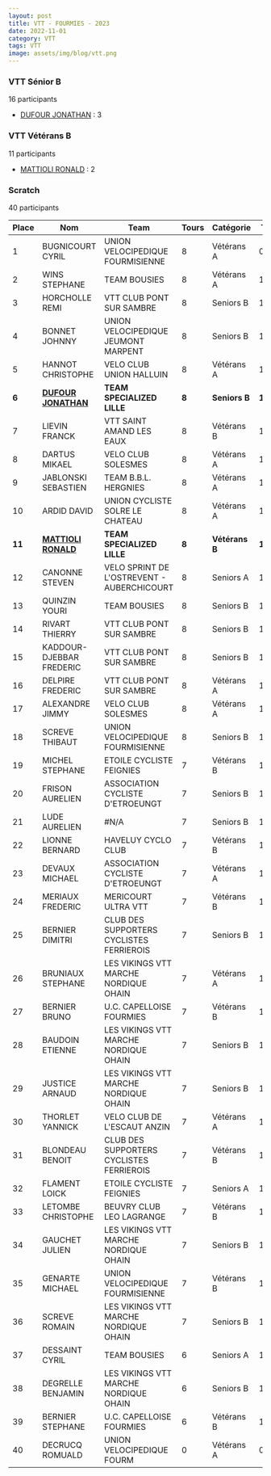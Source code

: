 ```yaml
---
layout: post
title: VTT - FOURMIES - 2023
date: 2022-11-01
category: VTT
tags: VTT
image: assets/img/blog/vtt.png
---
```


### VTT Sénior B
16 participants
- [DUFOUR JONATHAN](https://teamspecializedlille.cc/coureurs/dufourjonathan) : 3

### VTT Vétérans B
11 participants
- [MATTIOLI RONALD](https://teamspecializedlille.cc/coureurs/mattiolironald) : 2

### Scratch
40 participants

| Place | Nom | Team | Tours | Catégorie | Temps |
|---|---|---|---|---|---|
| 1 | BUGNICOURT CYRIL | UNION VELOCIPEDIQUE FOURMISIENNE | 8 | Vétérans A | 0:38:53 | 
| 2 | WINS STEPHANE | TEAM BOUSIES | 8 | Vétérans A | 1:21:20 | 
| 3 | HORCHOLLE REMI | VTT  CLUB PONT SUR SAMBRE | 8 | Seniors B | 1:21:35 | 
| 4 | BONNET JOHNNY | UNION VELOCIPEDIQUE JEUMONT MARPENT | 8 | Seniors B | 1:21:35 | 
| 5 | HANNOT CHRISTOPHE | VELO CLUB UNION HALLUIN | 8 | Vétérans A | 1:21:47 | 
| **6** | **[DUFOUR JONATHAN](https://teamspecializedlille.cc/coureurs/dufourjonathan)** | **TEAM SPECIALIZED LILLE** | **8** | **Seniors B** | **1:21:53** | 
| 7 | LIEVIN FRANCK | VTT SAINT AMAND LES EAUX | 8 | Vétérans B | 1:22:33 | 
| 8 | DARTUS MIKAEL | VELO CLUB SOLESMES | 8 | Vétérans A | 1:22:40 | 
| 9 | JABLONSKI SEBASTIEN | TEAM B.B.L. HERGNIES | 8 | Vétérans A | 1:22:58 | 
| 10 | ARDID DAVID | UNION CYCLISTE SOLRE LE CHATEAU | 8 | Vétérans A | 1:22:58 | 
| **11** | **[MATTIOLI RONALD](https://teamspecializedlille.cc/coureurs/mattiolironald)** | **TEAM SPECIALIZED LILLE** | **8** | **Vétérans B** | **1:22:58** | 
| 12 | CANONNE STEVEN | VELO SPRINT DE L'OSTREVENT - AUBERCHICOURT | 8 | Seniors A | 1:23:58 | 
| 13 | QUINZIN YOURI | TEAM BOUSIES | 8 | Seniors B | 1:24:6 | 
| 14 | RIVART THIERRY | VTT  CLUB PONT SUR SAMBRE | 8 | Seniors B | 1:24:48 | 
| 15 | KADDOUR-DJEBBAR FREDERIC | VTT  CLUB PONT SUR SAMBRE | 8 | Seniors B | 1:25:6 | 
| 16 | DELPIRE FREDERIC | VTT  CLUB PONT SUR SAMBRE | 8 | Vétérans A | 1:25:25 | 
| 17 | ALEXANDRE JIMMY | VELO CLUB SOLESMES | 8 | Vétérans A | 1:26:18 | 
| 18 | SCREVE THIBAUT | UNION VELOCIPEDIQUE FOURMISIENNE | 8 | Seniors B | 1:26:24 | 
| 19 | MICHEL STEPHANE | ETOILE CYCLISTE FEIGNIES | 7 | Vétérans B | 1:19:52 | 
| 20 | FRISON AURELIEN | ASSOCIATION CYCLISTE D'ETROEUNGT | 7 | Seniors B | 1:20:17 | 
| 21 | LUDE AURELIEN | #N/A | 7 | Seniors B | 1:20:24 | 
| 22 | LIONNE BERNARD | HAVELUY CYCLO CLUB | 7 | Vétérans B | 1:20:53 | 
| 23 | DEVAUX MICHAEL | ASSOCIATION CYCLISTE D'ETROEUNGT | 7 | Vétérans A | 1:21:7 | 
| 24 | MERIAUX FREDERIC | MERICOURT ULTRA VTT | 7 | Vétérans B | 1:21:25 | 
| 25 | BERNIER DIMITRI | CLUB DES SUPPORTERS CYCLISTES FERRIEROIS | 7 | Seniors B | 1:21:26 | 
| 26 | BRUNIAUX STEPHANE | LES VIKINGS VTT MARCHE NORDIQUE OHAIN | 7 | Vétérans A | 1:21:39 | 
| 27 | BERNIER BRUNO | U.C. CAPELLOISE FOURMIES | 7 | Vétérans B | 1:21:42 | 
| 28 | BAUDOIN ETIENNE | LES VIKINGS VTT MARCHE NORDIQUE OHAIN | 7 | Seniors B | 1:21:57 | 
| 29 | JUSTICE ARNAUD | LES VIKINGS VTT MARCHE NORDIQUE OHAIN | 7 | Seniors B | 1:22:2 | 
| 30 | THORLET YANNICK | VELO CLUB DE L'ESCAUT ANZIN | 7 | Vétérans A | 1:23:6 | 
| 31 | BLONDEAU BENOIT | CLUB DES SUPPORTERS CYCLISTES FERRIEROIS | 7 | Vétérans B | 1:24:55 | 
| 32 | FLAMENT LOICK | ETOILE CYCLISTE FEIGNIES | 7 | Seniors A | 1:25:50 | 
| 33 | LETOMBE CHRISTOPHE | BEUVRY CLUB LEO LAGRANGE | 7 | Vétérans B | 1:25:50 | 
| 34 | GAUCHET JULIEN | LES VIKINGS VTT MARCHE NORDIQUE OHAIN | 7 | Seniors B | 1:26:0 | 
| 35 | GENARTE MICHAEL | UNION VELOCIPEDIQUE FOURMISIENNE | 7 | Vétérans B | 1:27:5 | 
| 36 | SCREVE ROMAIN | LES VIKINGS VTT MARCHE NORDIQUE OHAIN | 7 | Seniors B | 1:28:52 | 
| 37 | DESSAINT CYRIL | TEAM BOUSIES | 6 | Seniors A | 1:20:0 | 
| 38 | DEGRELLE BENJAMIN | LES VIKINGS VTT MARCHE NORDIQUE OHAIN | 6 | Seniors B | 1:23:47 | 
| 39 | BERNIER STEPHANE | U.C. CAPELLOISE FOURMIES | 6 | Vétérans B | 1:24:12 | 
| 40 | DECRUCQ ROMUALD | UNION VELOCIPEDIQUE FOURM | 0 | Vétérans A | 0:38:53 | 
